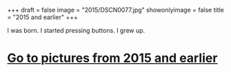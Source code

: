 +++
draft = false
image = "2015/DSCN0077.jpg"
showonlyimage = false
title = "2015 and earlier"
+++

<!--more-->

I was born. I started pressing buttons. I grew up.

# [Go to pictures from 2015 and earlier](/portfolio/2015/)
